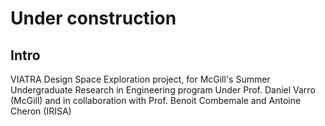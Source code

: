# Under construction

## Intro

VIATRA Design Space Exploration project, for McGill's Summer Undergraduate Research in Engineering program
Under Prof. Daniel Varro (McGill) and in collaboration with Prof. Benoit Combemale and Antoine Cheron (IRISA)
